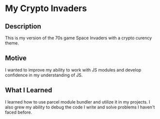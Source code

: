 # My Crypto Invaders

## Description
This is my version of the 70s game Space Invaders with a crypto curency theme.

## Motive
I wanted to improve my ability to work with JS modules and develop confidence in my understanding of JS.

## What I Learned 
I learned how to use parcel module bundler and utilize it in my projects. I also grew my ability to debug the code I write and solve problems I haven't faced before.  

